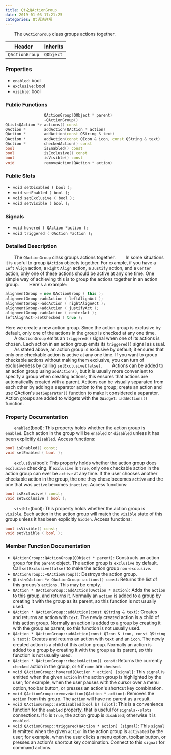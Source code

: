 ```yaml
---
title: Qt之QActionGroup
date: 2019-01-03 17:21:25
categories: Qt语法详解
---
```

&emsp;&emsp;The `QActionGroup` class groups actions together.

Header         | Inherits
---------------|---------
`QActionGroup` | `QObject`

### Properties

- `enabled`: bool
- `exclusive`: bool
- `visible`: bool

### Public Functions

``` cpp
                 QActionGroup(QObject * parent)
                 ~QActionGroup()
QList<QAction *> actions() const
QAction *        addAction(QAction * action)
QAction *        addAction(const QString & text)
QAction *        addAction(const QIcon & icon, const QString & text)
QAction *        checkedAction() const
bool             isEnabled() const
bool             isExclusive() const
bool             isVisible() const
void             removeAction(QAction * action)
```

### Public Slots

- `void setDisabled ( bool );`
- `void setEnabled ( bool );`
- `void setExclusive ( bool );`
- `void setVisible ( bool );`

### Signals

- `void hovered ( QAction *action );`
- `void triggered ( QAction *action );`

### Detailed Description

&emsp;&emsp;The `QActionGroup` class groups actions together.
&emsp;&emsp;In some situations it is useful to group `QAction` objects together. For example, if you have a `Left` `Align` action, a `Right` `Align` action, a `Justify` action, and a `Center` action, only one of these actions should be active at any one time. One simple way of achieving this is to group the actions together in an action group.
&emsp;&emsp;Here's a example:

``` cpp
alignmentGroup = new QActionGroup ( this );
alignmentGroup->addAction ( leftAlignAct );
alignmentGroup->addAction ( rightAlignAct );
alignmentGroup->addAction ( justifyAct );
alignmentGroup->addAction ( centerAct );
leftAlignAct->setChecked ( true );
```

Here we create a new action group. Since the action group is exclusive by default, only one of the actions in the group is checked at any one time.
&emsp;&emsp;A `QActionGroup` emits an `triggered()` signal when one of its actions is chosen. Each action in an action group emits its `triggered()` signal as usual.
&emsp;&emsp;As stated above, an action group is exclusive by default; it ensures that only one checkable action is active at any one time. If you want to group checkable actions without making them exclusive, you can turn of exclusiveness by calling `setExclusive(false)`.
&emsp;&emsp;Actions can be added to an action group using `addAction()`, but it is usually more convenient to specify a group when creating actions; this ensures that actions are automatically created with a parent. Actions can be visually separated from each other by adding a separator action to the group; create an action and use QAction's `setSeparator()` function to make it considered a separator. Action groups are added to widgets with the `QWidget::addActions()` function.

### Property Documentation

&emsp;&emsp;`enabled`(bool): This property holds whether the action group is `enabled`. Each action in the group will be `enabled` or `disabled` unless it has been explicitly `disabled`. Access functions:

``` cpp
bool isEnabled() const;
void setEnabled ( bool );
```

&emsp;&emsp;`exclusive`(bool): This property holds whether the action group does `exclusive` checking. If `exclusive` is `true`, only one checkable action in the action group can ever be `active` at any time. If the user chooses another checkable action in the group, the one they chose becomes `active` and the one that was `active` becomes `inactive`. Access functions:

``` cpp
bool isExclusive() const;
void setExclusive ( bool );
```

&emsp;&emsp;`visible`(bool): This property holds whether the action group is `visible`. Each action in the action group will match the `visible` state of this group unless it has been explicitly `hidden`. Access functions:

``` cpp
bool isVisible() const;
void setVisible ( bool );
```

### Member Function Documentation

- `QActionGroup::QActionGroup(QObject * parent)`: Constructs an action group for the `parent` object. The action group is `exclusive` by default. Call `setExclusive(false)` to make the action group `non-exclusive`.
- `QActionGroup::~QActionGroup()`: Destroys the action group.
- `QList<QAction *> QActionGroup::actions() const`: Returns the list of this groups's `actions`. This may be empty.
- `QAction * QActionGroup::addAction(QAction * action)`: Adds the `action` to this group, and returns it. Normally an `action` is added to a group by creating it with the group as its parent, so this function is not usually used.
- `QAction * QActionGroup::addAction(const QString & text)`: Creates and returns an action with `text`. The newly created action is a child of this action group. Normally an action is added to a group by creating it with the group as parent, so this function is not usually used.
- `QAction * QActionGroup::addAction(const QIcon & icon, const QString & text)`: Creates and returns an action with `text` and an `icon`. The newly created action is a child of this action group. Normally an action is added to a group by creating it with the group as its parent, so this function is not usually used.
- `QAction * QActionGroup::checkedAction() const`: Returns the currently `checked` action in the group, or `0` if `none` are `checked`.
- `void QActionGroup::hovered(QAction * action) [signal]`: This `signal` is emitted when the given `action` in the action group is highlighted by the user; for example, when the user pauses with the cursor over a menu option, toolbar button, or presses an action's shortcut key combination.
- `void QActionGroup::removeAction(QAction * action)`: Removes the `action` from this group. The `action` will have no parent as a result.
- `void QActionGroup::setDisabled(bool b) [slot]`: This is a convenience function for the `enabled` property, that is useful for `signals--slots` connections. If `b` is `true`, the action group is `disabled`; otherwise it is `enabled`.
- `void QActionGroup::triggered(QAction * action) [signal]`: This `signal` is emitted when the given `action` in the action group is `activated` by the user; for example, when the user clicks a menu option, toolbar button, or presses an action's shortcut key combination. Connect to this `signal` for command actions.